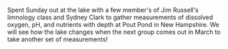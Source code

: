 Spent Sunday out at the lake with a few member's of Jim Russell's limnology class and Sydney Clark to gather measurements of dissolved oxygen, pH, and nutrients with depth at Pout Pond in New Hampshire. We will see how the lake changes when the next group comes out in March to take another set of measurements!
